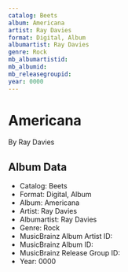 ```yaml
---
catalog: Beets
album: Americana
artist: Ray Davies
format: Digital, Album
albumartist: Ray Davies
genre: Rock
mb_albumartistid: 
mb_albumid: 
mb_releasegroupid: 
year: 0000
---
```


# Americana

By Ray Davies

## Album Data

- Catalog: Beets
- Format: Digital, Album
- Album: Americana
- Artist: Ray Davies
- Albumartist: Ray Davies
- Genre: Rock
- MusicBrainz Album Artist ID: 
- MusicBrainz Album ID: 
- MusicBrainz Release Group ID: 
- Year: 0000

